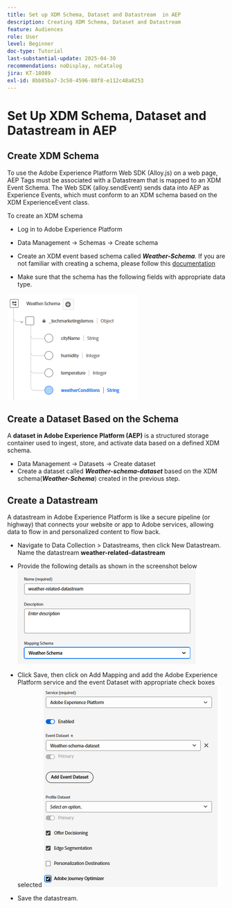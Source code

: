 ```yaml
---
title: Set up XDM Schema, Dataset and Datastream  in AEP
description: Creating XDM Schema, Dataset and Datastream
feature: Audiences
role: User
level: Beginner
doc-type: Tutorial
last-substantial-update: 2025-04-30
recommendations: noDisplay, noCatalog
jira: KT-18089
exl-id: 8bb85ba7-3c50-4596-88f8-e112c48a8253
---
```

# Set Up XDM Schema, Dataset and Datastream in AEP

## Create XDM Schema

To use the Adobe Experience Platform Web SDK (Alloy.js) on a web page, AEP Tags must be associated with a Datastream that is mapped to an XDM Event Schema. The Web SDK (alloy.sendEvent) sends data into AEP as Experience Events, which must conform to an XDM schema based on the XDM ExperienceEvent class.

To create an XDM schema

*   Log in to Adobe Experience Platform
*   Data Management -> Schemas -> Create schema

*   Create an XDM event based schema called **_Weather-Schema_**. If you are not familiar with creating a schema, please follow this [documentation](https://experienceleague.adobe.com/en/docs/experience-platform/xdm/tutorials/create-schema-ui)


*   Make sure that the schema has the following fields with appropriate data type.

![weather-schema](assets/weather-schema.png)

## Create a Dataset Based on the Schema

A **dataset in Adobe Experience Platform (AEP)** is a structured storage container used to ingest, store, and activate data based on a defined XDM schema.


*   Data Management -> Datasets -> Create dataset
*   Create a dataset called **_Weather-schema-dataset_** based on the XDM schema(_**Weather-Schema**_) created in the previous step.


## Create a Datastream

A datastream in Adobe Experience Platform is like a secure pipeline (or highway) that connects your website or app to Adobe services, allowing data to flow in and personalized content to flow back.

*   Navigate to Data Collection > Datastreams, then click New Datastream. Name the datastream **weather-related-datastream**


*   Provide the following details as shown in the screenshot below
![datastream](assets/datastream.png)
*   Click Save, then click on Add Mapping and add the Adobe Experience Platform service and the event Dataset with appropriate check boxes selected
![datastream-mapping](assets/datastream-service.png)

*   Save the datastream.
